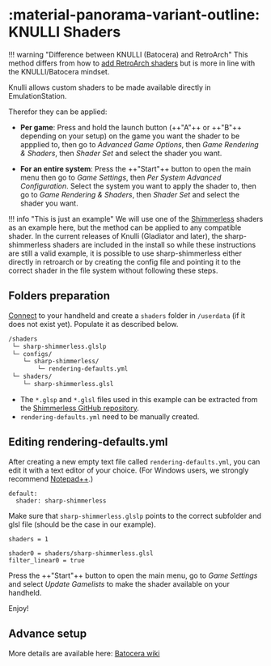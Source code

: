 # :material-panorama-variant-outline: KNULLI Shaders
!!! warning "Difference between KNULLI (Batocera) and RetroArch"
    This method differs from how to [add RetroArch shaders](../../../configure/retroarch/shaders) but is more in line with the KNULLI/Batocera mindset.

Knulli allows custom shaders to be made available directly in EmulationStation.

Therefor they can be applied:

* **Per game**: Press and hold the launch button (++"A"++ or ++"B"++ depending on your setup) on the game you want the shader to be appplied to, then go to *Advanced Game Options*, then *Game Rendering & Shaders*, then *Shader Set* and select the shader you want.

* **For an entire system**: Press the ++"Start"++ button to open the main menu then go to *Game Settings*, then *Per System Advanced Configuration*. Select the system you want to apply the shader to, then go to *Game Rendering & Shaders*, then *Shader Set* and select the shader you want.


!!! info "This is just an example"
    We will use one of the [Shimmerless](https://github.com/Woohyun-Kang/Sharp-Shimmerless-Shader) shaders as an example here, but the method can be applied to any compatible shader. In the current releases of Knulli (Gladiator and later), the sharp-shimmerless shaders are included in the install so while these instructions are still a valid example, it is possible to use sharp-shimmerless either directly in retroarch or by creating the config file and pointing it to the correct shader in the file system without following these steps.

## Folders preparation

[Connect](../../../play/add-games/network-transfer/) to your handheld and create a `shaders` folder in `/userdata` (if it does not exist yet). Populate it as described below.

``` bash
/shaders
 └─ sharp-shimmerless.glslp
 └─ configs/
    └─ sharp-shimmerless/
        └─ rendering-defaults.yml
 └─ shaders/
    └─ sharp-shimmerless.glsl

```

* The `*.glsp` and `*.glsl` files used in this example can be extracted from the [Shimmerless GitHub repository](https://github.com/Woohyun-Kang/Sharp-Shimmerless-Shader).
* `rendering-defaults.yml` need to be manually created.

## Editing rendering-defaults.yml

After creating a new empty text file called `rendering-defaults.yml`, you can edit it with a text editor of your choice. (For Windows users, we strongly recommend [Notepad++](https://notepad-plus-plus.org).)

```
default:
  shader: sharp-shimmerless
```

Make sure that `sharp-shimmerless.glslp` points to the correct subfolder and glsl file (should be the case in our example).
```
shaders = 1

shader0 = shaders/sharp-shimmerless.glsl
filter_linear0 = true
```

Press the ++"Start"++ button to open the main menu, go to *Game Settings* and select *Update Gamelists* to make the shader available on your handheld.

Enjoy!

## Advance setup

More details are available here: [Batocera wiki](https://wiki.batocera.org/emulationstation:shaders_set)
